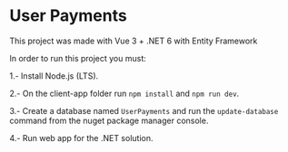 # User Payments

This project was made with Vue 3 + .NET 6 with Entity Framework

In order to run this project you must:

1.- Install Node.js (LTS).

2.- On the client-app folder run `npm install` and `npm run dev`.

3.- Create a database named  `UserPayments` and run the `update-database` command from the nuget package manager console.

4.- Run web app for the .NET solution.